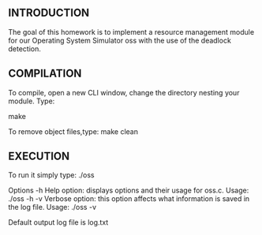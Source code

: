 INTRODUCTION
------------
The goal of this homework is to implement  a resource management module for our Operating System Simulator oss with the use of the deadlock detection. 

COMPILATION
-----------
To compile, open a new CLI window, change the 
directory nesting your module. Type:

  make
  
To remove object files,type:
  make clean
  
EXECUTION
---------

To run it simply type: ./oss

Options
  -h Help option: displays options and their usage for oss.c.
Usage: ./oss -h
  -v Verbose option: this option affects what information is saved in the log file.
Usage: ./oss -v

Default output log file is 	log.txt
